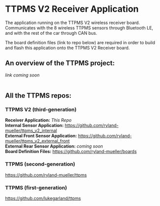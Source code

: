 # TTPMS V2 Receiver Application
The application running on the TTPMS V2 wireless receiver board. Communicates with the 8 wireless TTPMS sensors through Bluetooth LE, and with the rest of the car through CAN bus.<br />

The board definition files (link to repo below) are required in order to build and flash this application onto the TTPMS V2 Receiver board.

## An overview of the TTPMS project:<br />
*link coming soon*<br />
<br />

## All the TTPMS repos:
### TTPMS V2 (third-generation)
**Receiver Application:** *This Repo*<br />
**Internal Sensor Application:** https://github.com/ryland-mueller/ttpms_v2_internal<br />
**External Front Sensor Application:** https://github.com/ryland-mueller/ttpms_v2_external_front<br />
**External Rear Sensor Application:** *coming soon*<br />
**Board Definition Files:** https://github.com/ryland-mueller/boards<br />
### TTPMS (second-generation)
https://github.com/ryland-mueller/ttpms<br />
### TTPMS (first-generation)
https://github.com/lukegarland/ttpms<br />
